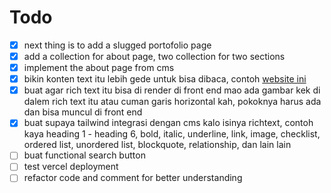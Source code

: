 # Todo

- [x] next thing is to add a slugged portofolio page
- [x] add a collection for about page, two collection for two sections
- [x] implement the about page from cms
- [x] bikin konten text itu lebih gede untuk bisa dibaca, contoh [website ini](https://techcrunch.com/)
- [x] buat agar rich text itu bisa di render di front end mao ada gambar kek di dalem rich text itu atau cuman garis horizontal kah, pokoknya harus ada dan bisa muncul di front end
- [x] buat supaya tailwind integrasi dengan cms kalo isinya richtext, contoh kaya heading 1 - heading 6, bold, italic, underline, link, image, checklist, ordered list, unordered list, blockquote, relationship, dan lain lain
- [ ] buat functional search button
- [ ] test vercel deployment
- [ ] refactor code and comment for better understanding
